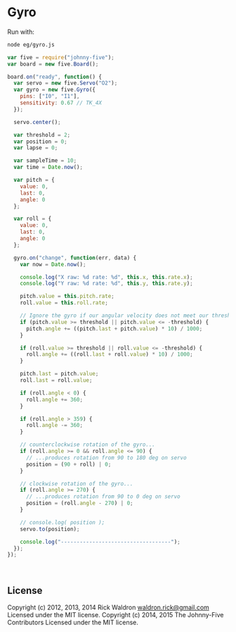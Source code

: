 <!--remove-start-->

# Gyro

<!--remove-end-->








Run with:
```bash
node eg/gyro.js
```


```javascript
var five = require("johnny-five");
var board = new five.Board();

board.on("ready", function() {
  var servo = new five.Servo("O2");
  var gyro = new five.Gyro({
    pins: ["I0", "I1"],
    sensitivity: 0.67 // TK_4X
  });

  servo.center();

  var threshold = 2;
  var position = 0;
  var lapse = 0;

  var sampleTime = 10;
  var time = Date.now();

  var pitch = {
    value: 0,
    last: 0,
    angle: 0
  };

  var roll = {
    value: 0,
    last: 0,
    angle: 0
  };

  gyro.on("change", function(err, data) {
    var now = Date.now();

    console.log("X raw: %d rate: %d", this.x, this.rate.x);
    console.log("Y raw: %d rate: %d", this.y, this.rate.y);

    pitch.value = this.pitch.rate;
    roll.value = this.roll.rate;

    // Ignore the gyro if our angular velocity does not meet our threshold
    if (pitch.value >= threshold || pitch.value <= -threshold) {
      pitch.angle += ((pitch.last + pitch.value) * 10) / 1000;
    }

    if (roll.value >= threshold || roll.value <= -threshold) {
      roll.angle += ((roll.last + roll.value) * 10) / 1000;
    }

    pitch.last = pitch.value;
    roll.last = roll.value;

    if (roll.angle < 0) {
      roll.angle += 360;
    }

    if (roll.angle > 359) {
      roll.angle -= 360;
    }

    // counterclockwise rotation of the gyro...
    if (roll.angle >= 0 && roll.angle <= 90) {
      // ...produces rotation from 90 to 180 deg on servo
      position = (90 + roll) | 0;
    }

    // clockwise rotation of the gyro...
    if (roll.angle >= 270) {
      // ...produces rotation from 90 to 0 deg on servo
      position = (roll.angle - 270) | 0;
    }

    // console.log( position );
    servo.to(position);

    console.log("-----------------------------------");
  });
});

```








&nbsp;

<!--remove-start-->

## License
Copyright (c) 2012, 2013, 2014 Rick Waldron <waldron.rick@gmail.com>
Licensed under the MIT license.
Copyright (c) 2014, 2015 The Johnny-Five Contributors
Licensed under the MIT license.

<!--remove-end-->
